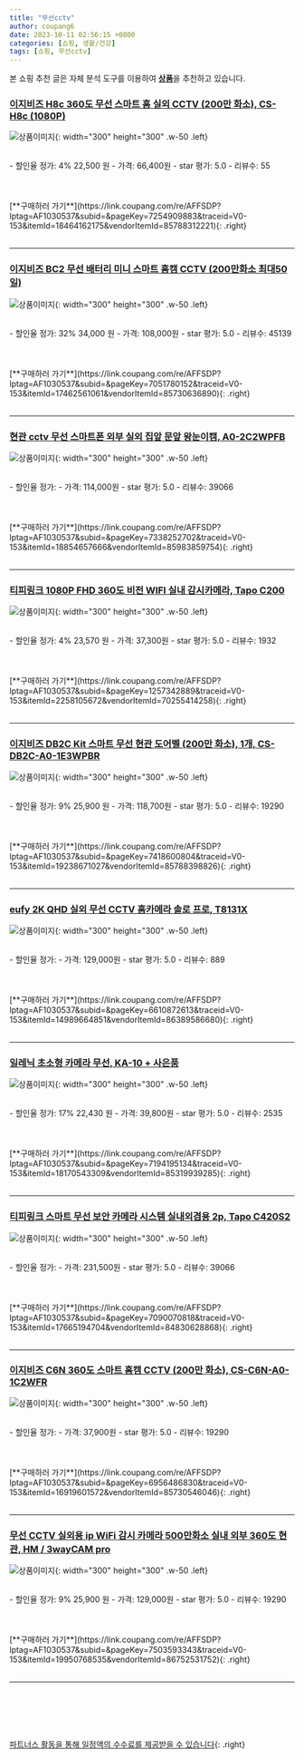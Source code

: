 ```yaml
---
title: "무선cctv"
author: coupang6
date: 2023-10-11 02:56:15 +0800
categories: [쇼핑, 생활/건강]
tags: [쇼핑, 무선cctv]
---
```


본 쇼핑 추천 글은 자체 분석 도구를 이용하여 [**상품**](https://link.coupang.com/a/bao1ui)을 추천하고 있습니다.

### [이지비즈 H8c 360도 무선 스마트 홈 실외 CCTV (200만 화소), CS-H8c (1080P)](https://link.coupang.com/re/AFFSDP?lptag=AF1030537&subid=&pageKey=7254909883&traceid=V0-153&itemId=18464162175&vendorItemId=85788312221)

![상품이미지](https://thumbnail7.coupangcdn.com/thumbnails/remote/230x230ex/image/vendor_inventory/5cf7/72f6da468a658c16512f7ec393a7eb9935eb6c4f4be4ca54c8bbf1da15bd.jpg){: width="300" height="300" .w-50 .left}


<br>
- 할인율 정가: 4%  22,500   원
- 가격: 66,400원
- star 평가: 5.0
- 리뷰수: 55
<br>
<br>
<br>
<br>
[**구매하러 가기**](https://link.coupang.com/re/AFFSDP?lptag=AF1030537&subid=&pageKey=7254909883&traceid=V0-153&itemId=18464162175&vendorItemId=85788312221){: .right}
<br>
<br>

---

### [이지비즈 BC2 무선 배터리 미니 스마트 홈캠 CCTV (200만화소 최대50일)](https://link.coupang.com/re/AFFSDP?lptag=AF1030537&subid=&pageKey=7051780152&traceid=V0-153&itemId=17462561061&vendorItemId=85730636890)

![상품이미지](https://thumbnail10.coupangcdn.com/thumbnails/remote/230x230ex/image/vendor_inventory/de3f/9f179e793ee488e1c2ff09ab29abbe51ffe216b313ce8bf682d8675ade16.jpg){: width="300" height="300" .w-50 .left}


<br>
- 할인율 정가: 32%  34,000   원
- 가격: 108,000원
- star 평가: 5.0
- 리뷰수: 45139
<br>
<br>
<br>
<br>
[**구매하러 가기**](https://link.coupang.com/re/AFFSDP?lptag=AF1030537&subid=&pageKey=7051780152&traceid=V0-153&itemId=17462561061&vendorItemId=85730636890){: .right}
<br>
<br>

---

### [현관 cctv 무선 스마트폰 외부 실외 집앞 문앞 왕눈이캠, A0-2C2WPFB](https://link.coupang.com/re/AFFSDP?lptag=AF1030537&subid=&pageKey=7338252702&traceid=V0-153&itemId=18854657666&vendorItemId=85983859754)

![상품이미지](https://thumbnail6.coupangcdn.com/thumbnails/remote/230x230ex/image/vendor_inventory/ffde/94d128d181ad7b266ca42bf0f5fb3d683840c9a49479763449be22616a9b.jpg){: width="300" height="300" .w-50 .left}


<br>
- 할인율 정가: 
- 가격: 114,000원
- star 평가: 5.0
- 리뷰수: 39066
<br>
<br>
<br>
<br>
[**구매하러 가기**](https://link.coupang.com/re/AFFSDP?lptag=AF1030537&subid=&pageKey=7338252702&traceid=V0-153&itemId=18854657666&vendorItemId=85983859754){: .right}
<br>
<br>

---

### [티피링크 1080P FHD 360도 비전 WIFI 실내 감시카메라, Tapo C200](https://link.coupang.com/re/AFFSDP?lptag=AF1030537&subid=&pageKey=1257342889&traceid=V0-153&itemId=2258105672&vendorItemId=70255414258)

![상품이미지](https://thumbnail10.coupangcdn.com/thumbnails/remote/230x230ex/image/retail/images/7461546238788827-b4fceb16-2611-4abf-bf9c-40454a474fd8.jpg){: width="300" height="300" .w-50 .left}


<br>
- 할인율 정가: 4%  23,570   원
- 가격: 37,300원
- star 평가: 5.0
- 리뷰수: 1932
<br>
<br>
<br>
<br>
[**구매하러 가기**](https://link.coupang.com/re/AFFSDP?lptag=AF1030537&subid=&pageKey=1257342889&traceid=V0-153&itemId=2258105672&vendorItemId=70255414258){: .right}
<br>
<br>

---

### [이지비즈 DB2C Kit 스마트 무선 현관 도어벨 (200만 화소), 1개, CS-DB2C-A0-1E3WPBR](https://link.coupang.com/re/AFFSDP?lptag=AF1030537&subid=&pageKey=7418600804&traceid=V0-153&itemId=19238671027&vendorItemId=85788398826)

![상품이미지](https://thumbnail9.coupangcdn.com/thumbnails/remote/230x230ex/image/vendor_inventory/07e2/cd627139e1975df1e828f23b2a0f599f9bbb900a6729511bbf1a74c928b8.jpg){: width="300" height="300" .w-50 .left}


<br>
- 할인율 정가: 9%  25,900   원
- 가격: 118,700원
- star 평가: 5.0
- 리뷰수: 19290
<br>
<br>
<br>
<br>
[**구매하러 가기**](https://link.coupang.com/re/AFFSDP?lptag=AF1030537&subid=&pageKey=7418600804&traceid=V0-153&itemId=19238671027&vendorItemId=85788398826){: .right}
<br>
<br>

---

### [eufy 2K QHD 실외 무선 CCTV 홈카메라 솔로 프로, T8131X](https://link.coupang.com/re/AFFSDP?lptag=AF1030537&subid=&pageKey=6610872613&traceid=V0-153&itemId=14989664851&vendorItemId=86389586680)

![상품이미지](https://thumbnail8.coupangcdn.com/thumbnails/remote/230x230ex/image/vendor_inventory/f39e/896df164e2de8eeada0df28672e7ffe76c0119e295b69a2880cf54dfa1c7.jpeg){: width="300" height="300" .w-50 .left}


<br>
- 할인율 정가: 
- 가격: 129,000원
- star 평가: 5.0
- 리뷰수: 889
<br>
<br>
<br>
<br>
[**구매하러 가기**](https://link.coupang.com/re/AFFSDP?lptag=AF1030537&subid=&pageKey=6610872613&traceid=V0-153&itemId=14989664851&vendorItemId=86389586680){: .right}
<br>
<br>

---

### [일레닉 초소형 카메라 무선, KA-10 + 사은품](https://link.coupang.com/re/AFFSDP?lptag=AF1030537&subid=&pageKey=7194195134&traceid=V0-153&itemId=18170543309&vendorItemId=85319939285)

![상품이미지](https://thumbnail7.coupangcdn.com/thumbnails/remote/230x230ex/image/vendor_inventory/f821/060f0cc48ce9c12b36b049a091ff597f8f18d43ac070bc59ef7ad8b1253c.jpg){: width="300" height="300" .w-50 .left}


<br>
- 할인율 정가: 17%  22,430   원
- 가격: 39,800원
- star 평가: 5.0
- 리뷰수: 2535
<br>
<br>
<br>
<br>
[**구매하러 가기**](https://link.coupang.com/re/AFFSDP?lptag=AF1030537&subid=&pageKey=7194195134&traceid=V0-153&itemId=18170543309&vendorItemId=85319939285){: .right}
<br>
<br>

---

### [티피링크 스마트 무선 보안 카메라 시스템 실내외겸용 2p, Tapo C420S2](https://link.coupang.com/re/AFFSDP?lptag=AF1030537&subid=&pageKey=7090070818&traceid=V0-153&itemId=17665194704&vendorItemId=84830628868)

![상품이미지](https://thumbnail6.coupangcdn.com/thumbnails/remote/230x230ex/image/retail/images/2023/01/25/18/1/7e2d952e-c2ea-47c6-a3ca-6596a07d38f8.jpg){: width="300" height="300" .w-50 .left}


<br>
- 할인율 정가: 
- 가격: 231,500원
- star 평가: 5.0
- 리뷰수: 39066
<br>
<br>
<br>
<br>
[**구매하러 가기**](https://link.coupang.com/re/AFFSDP?lptag=AF1030537&subid=&pageKey=7090070818&traceid=V0-153&itemId=17665194704&vendorItemId=84830628868){: .right}
<br>
<br>

---

### [이지비즈 C6N 360도 스마트 홈캠 CCTV (200만 화소), CS-C6N-A0-1C2WFR](https://link.coupang.com/re/AFFSDP?lptag=AF1030537&subid=&pageKey=6956486830&traceid=V0-153&itemId=16919601572&vendorItemId=85730546046)

![상품이미지](https://thumbnail6.coupangcdn.com/thumbnails/remote/230x230ex/image/vendor_inventory/c423/3e706107c7d0bcf6bff8cb607e6f881b3adadb94b53e11a7fb1540fcf963.jpg){: width="300" height="300" .w-50 .left}


<br>
- 할인율 정가: 
- 가격: 37,900원
- star 평가: 5.0
- 리뷰수: 19290
<br>
<br>
<br>
<br>
[**구매하러 가기**](https://link.coupang.com/re/AFFSDP?lptag=AF1030537&subid=&pageKey=6956486830&traceid=V0-153&itemId=16919601572&vendorItemId=85730546046){: .right}
<br>
<br>

---

### [무선 CCTV 실외용 ip WiFi 감시 카메라 500만화소 실내 외부 360도 현관, HM / 3wayCAM pro](https://link.coupang.com/re/AFFSDP?lptag=AF1030537&subid=&pageKey=7503593343&traceid=V0-153&itemId=19950768535&vendorItemId=86752531752)

![상품이미지](https://thumbnail6.coupangcdn.com/thumbnails/remote/230x230ex/image/vendor_inventory/6370/f3db0083d92f56dfe156044a82da0b1c30cc1e030708312cc367e61b4470.jpg){: width="300" height="300" .w-50 .left}


<br>
- 할인율 정가: 9%  25,900   원
- 가격: 129,000원
- star 평가: 5.0
- 리뷰수: 19290
<br>
<br>
<br>
<br>
[**구매하러 가기**](https://link.coupang.com/re/AFFSDP?lptag=AF1030537&subid=&pageKey=7503593343&traceid=V0-153&itemId=19950768535&vendorItemId=86752531752){: .right}
<br>
<br>

---
<br><br><br><br><br> [파트너스 활동을 통해 일정액의 수수료를 제공받을 수 있습니다](https://link.coupang.com/a/bao1ui){: .right}
